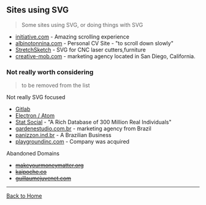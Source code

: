 ## Sites using SVG

> Some sites using SVG, or doing things with SVG

* [initiative.com](http://initiative.com/) - Amazing scrolling experience
* [albinotonnina.com](http://www.albinotonnina.com/) - Personal CV Site - "to scroll down slowly"
* [StretchSketch](http://www.stretchsketch.com/) - SVG for CNC laser cutters,furniture
* [creative-mob.com](http://www.creative-mob.com/) - marketing agency located in San Diego, California.

### Not really worth considering

> to be removed from the list

Not really SVG focused

* [Gitlab](https://about.gitlab.com/)
* [Electron / Atom](http://electron.atom.io/)
* [Stat Social](http://www.statsocial.com/) - "A Rich Database of 300 Million Real Individuals"
* [gardenestudio.com.br](http://gardenestudio.com.br/en/) - marketing agency from Brazil
* [panizzon.ind.br](http://panizzon.ind.br/) - A Brazilian Business
* [playgroundinc.com](http://playgroundinc.com/) - Company was acquired

Abandoned Domains

* ~~[makeyourmoneymatter.org](http://makeyourmoneymatter.org/)~~
* ~~[kaipoche.co](http://ww17.kaipoche.co/)~~
* ~~[guillaumejuvenet.com](https://www.guillaumejuvenet.com/)~~

---
[Back to Home](https://github.com/knbknb/awesome-svg)
